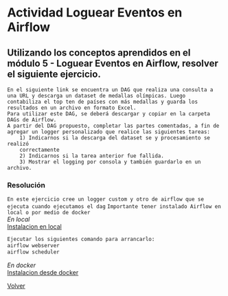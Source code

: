# Actividad Loguear Eventos en Airflow

## Utilizando los conceptos aprendidos en el módulo 5 - Loguear Eventos en Airflow, resolver el siguiente ejercicio.
    En el siguiente link se encuentra un DAG que realiza una consulta a
    una URL y descarga un dataset de medallas olímpicas. Luego
    contabiliza el top ten de países con más medallas y guarda los
    resultados en un archivo en formato Excel.
    Para utilizar este DAG, se deberá descargar y copiar en la carpeta
    DAGs de Airflow.
    A partir del DAG propuesto, completar las partes comentadas, a fin de
    agregar un logger personalizado que realice las siguientes tareas:
        1) Indicarnos si la descarga del dataset se y procesamiento se realizó
        correctamente
        2) Indicarnos si la tarea anterior fue fallida.
        3) Mostrar el logging por consola y también guardarlo en un archivo.

### Resolución

`En este ejercicio cree un logger custom y otro de airflow que se ejecuta cuando ejecutamos el dag`
`Importante tener instalado Airflow en local o por medio de docker`<br>
*En local* <br>
[Instalacion en local](https://airflow.apache.org/docs/apache-airflow/stable/start.html)
```bash
Ejecutar los siguientes comando para arrancarlo:
airflow webserver
airflow scheduler
```
*En docker* <br>
[Instalacion desde docker](https://airflow.apache.org/docs/apache-airflow/stable/howto/docker-compose/index.html)

[Volver](../README.md)